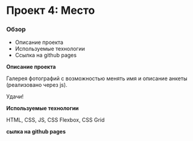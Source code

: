 # Проект 4: Место

### Обзор


* Описание проекта
* Используемые технологии
* Ссылка на github pages

**Описание проекта**

Галерея фотографий с возможностью менять имя и описание анкеты (реализовано через js).

Удачи!

**Используемые технологии**

HTML, CSS, JS, CSS Flexbox, CSS Grid

**сылка на github pages**
